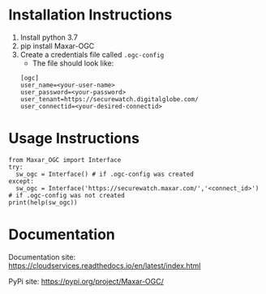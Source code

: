 # Installation Instructions
1. Install python 3.7
1. pip install Maxar-OGC
1. Create a credentials file called `.ogc-config` 
   * The file should look like:
   ```
   [ogc]
   user_name=<your-user-name>
   user_password=<your-password>
   user_tenant=https://securewatch.digitalglobe.com/
   user_connectid=<your-desired-connectid>
   ```
# Usage Instructions
```
from Maxar_OGC import Interface
try:
  sw_ogc = Interface() # if .ogc-config was created
except:
  sw_ogc = Interface('https://securewatch.maxar.com/','<connect_id>') # if .ogc-config was not created
print(help(sw_ogc))
```
# Documentation
Documentation site: https://cloudservices.readthedocs.io/en/latest/index.html

PyPi site: https://pypi.org/project/Maxar-OGC/
